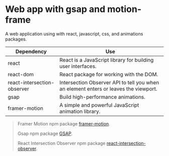 # Web app with gsap and motion-frame
A web application using with react, javascript, css, and animations packages.

| **Dependency**                | **Use**                                                                             |
| ----------------              | ------------------------------------------------------------------------------------|
| react                         | React is a JavaScript library for building user interfaces.                         |
| react-dom                     | React package for working with the DOM.                                             |
| react-intersection-observer   | Intersection Observer API to tell you when an element enters or leaves the viewport.|
| gsap                          | Build high-performance animations.                                                  |
| framer-motion                 | A simple and powerful JavaScript animation library.                                 |

> Framer Motion npm package [framer-motion](https://www.npmjs.com/package/framer-motion).
> 
> Gsap npm package [GSAP](https://www.npmjs.com/package/gsap).
>
> React Intersection Observer npm package [react-intersection-observer](https://www.npmjs.com/package/react-intersection-observer).
